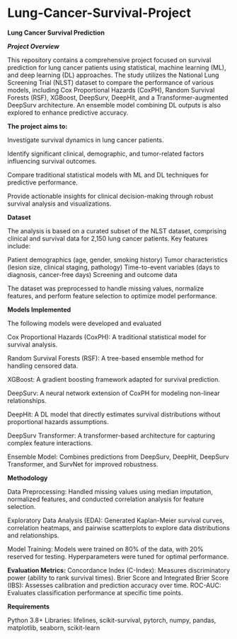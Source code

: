 # Lung-Cancer-Survival-Project

**Lung Cancer Survival Prediction**

***Project Overview***

This repository contains a comprehensive project focused on survival prediction for lung cancer patients using statistical, machine learning (ML), and deep learning (DL) approaches. The study utilizes the National Lung Screening Trial (NLST) dataset to compare the performance of various models, including Cox Proportional Hazards (CoxPH), Random Survival Forests (RSF), XGBoost, DeepSurv, DeepHit, and a Transformer-augmented DeepSurv architecture. An ensemble model combining DL outputs is also explored to enhance predictive accuracy.

**The project aims to:**

Investigate survival dynamics in lung cancer patients.

Identify significant clinical, demographic, and tumor-related factors influencing survival outcomes.

Compare traditional statistical models with ML and DL techniques for predictive performance.

Provide actionable insights for clinical decision-making through robust survival analysis and visualizations.

**Dataset**

The analysis is based on a curated subset of the NLST dataset, comprising clinical and survival data for 2,150 lung cancer patients. Key features include:

Patient demographics (age, gender, smoking history)
Tumor characteristics (lesion size, clinical staging, pathology)
Time-to-event variables (days to diagnosis, cancer-free days)
Screening and outcome data

The dataset was preprocessed to handle missing values, normalize features, and perform feature selection to optimize model performance.

**Models Implemented**

The following models were developed and evaluated

Cox Proportional Hazards (CoxPH): A traditional statistical model for survival analysis.

Random Survival Forests (RSF): A tree-based ensemble method for handling censored data.

XGBoost: A gradient boosting framework adapted for survival prediction.

DeepSurv: A neural network extension of CoxPH for modeling non-linear relationships.

DeepHit: A DL model that directly estimates survival distributions without proportional hazards assumptions.

DeepSurv Transformer: A transformer-based architecture for capturing complex feature interactions.

Ensemble Model: Combines predictions from DeepSurv, DeepHit, DeepSurv Transformer, and SurvNet for improved robustness.

**Methodology**

Data Preprocessing: Handled missing values using median imputation, normalized features, and conducted correlation analysis for feature selection.

Exploratory Data Analysis (EDA): Generated Kaplan-Meier survival curves, correlation heatmaps, and pairwise scatterplots to explore data distributions and relationships.

Model Training: Models were trained on 80% of the data, with 20% reserved for testing. Hyperparameters were tuned for optimal performance.

**Evaluation Metrics:**
Concordance Index (C-Index): Measures discriminatory power (ability to rank survival times).
Brier Score and Integrated Brier Score (IBS): Assesses calibration and prediction accuracy over time.
ROC-AUC: Evaluates classification performance at specific time points.

**Requirements**

Python 3.8+
Libraries: lifelines, scikit-survival, pytorch, numpy, pandas, matplotlib, seaborn, scikit-learn


